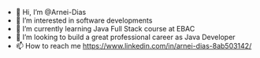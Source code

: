 - 👋 Hi, I’m @Arnei-Dias
- 👀 I’m interested in software developments
- 🌱 I’m currently learning Java Full Stack course at EBAC
- 💞️ I’m looking to build a great professional career as Java Developer
- 📫 How to reach me https://www.linkedin.com/in/arnei-dias-8ab503142/

<!---
Arnei-Dev/Arnei-Dev is a ✨ special ✨ repository because its `README.md` (this file) appears on your GitHub profile.
You can click the Preview link to take a look at your changes.
--->
